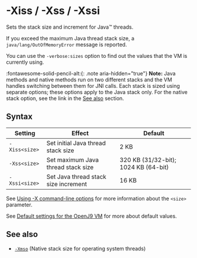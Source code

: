 <!--
* Copyright (c) 2017, 2021 IBM Corp. and others
*
* This program and the accompanying materials are made
* available under the terms of the Eclipse Public License 2.0
* which accompanies this distribution and is available at
* https://www.eclipse.org/legal/epl-2.0/ or the Apache
* License, Version 2.0 which accompanies this distribution and
* is available at https://www.apache.org/licenses/LICENSE-2.0.
*
* This Source Code may also be made available under the
* following Secondary Licenses when the conditions for such
* availability set forth in the Eclipse Public License, v. 2.0
* are satisfied: GNU General Public License, version 2 with
* the GNU Classpath Exception [1] and GNU General Public
* License, version 2 with the OpenJDK Assembly Exception [2].
*
* [1] https://www.gnu.org/software/classpath/license.html
* [2] http://openjdk.java.net/legal/assembly-exception.html
*
* SPDX-License-Identifier: EPL-2.0 OR Apache-2.0 OR GPL-2.0 WITH
* Classpath-exception-2.0 OR LicenseRef-GPL-2.0 WITH Assembly-exception
-->

# -Xiss / -Xss / -Xssi

Sets the stack size and increment for Java&trade; threads.

If you exceed the maximum Java thread stack size, a `java/lang/OutOfMemoryError` message is reported.

You can use the `-verbose:sizes` option to find out the values that the VM is currently using.

:fontawesome-solid-pencil-alt:{: .note aria-hidden="true"} **Note:** Java methods and native methods run on two different stacks and the VM handles switching between them for JNI calls. Each stack is sized using separate options; these options apply to the Java stack only. For the native stack option, see the link in the [See also](#see-also) section.

## Syntax

| Setting       | Effect                               | Default                              |
|---------------|--------------------------------------|--------------------------------------|
| `-Xiss<size>` | Set initial Java thread stack size   | 2 KB                                 |
| `-Xss<size>`  | Set maximum Java thread stack size   | 320 KB (31/32-bit); 1024 KB (64-bit) |
| `-Xssi<size>` | Set Java thread stack size increment | 16 KB                                |

See [Using -X command-line options](x_jvm_commands.md) for more information about the `<size>` parameter.  

See [Default settings for the OpenJ9 VM](openj9_defaults.md) for more about default values.

## See also

- [`-Xmso`](xmso.md) (Native stack size for operating system threads)




<!-- ==== END OF TOPIC ==== xss.md ==== -->
<!-- ==== END OF TOPIC ==== xssi.md ==== -->
<!-- ==== END OF TOPIC ==== xiss.md ==== -->
